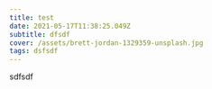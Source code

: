 ```yaml
---
title: test
date: 2021-05-17T11:38:25.049Z
subtitle: dfsdf
cover: /assets/brett-jordan-1329359-unsplash.jpg
tags: dsfsdf
---
```

sdfsdf